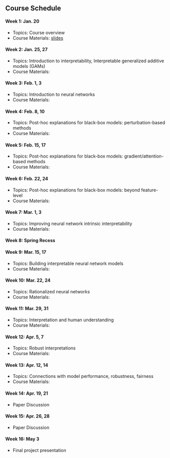 ## Course Schedule

#### Week 1: Jan. 20
- Topics: Course overview
- Course Materials: [slides](slides/IML_1.pdf)

#### Week 2: Jan. 25, 27
- Topics: Introduction to interpretability, Interpretable generalized additive models (GAMs)
- Course Materials:

#### Week 3: Feb. 1, 3
- Topics: Introduction to neural networks
- Course Materials:

#### Week 4: Feb. 8, 10
- Topics: Post-hoc explanations for black-box models: perturbation-based methods
- Course Materials:

#### Week 5: Feb. 15, 17
- Topics: Post-hoc explanations for black-box models: gradient/attention-based methods
- Course Materials:

#### Week 6: Feb. 22, 24
- Topics: Post-hoc explanations for black-box models: beyond feature-level
- Course Materials:

#### Week 7: Mar. 1, 3
- Topics: Improving neural network intrinsic interpretability
- Course Materials:

#### Week 8: Spring Recess

#### Week 9: Mar. 15, 17
- Topics: Building interpretable neural network models
- Course Materials:

#### Week 10: Mar. 22, 24
- Topics: Rationalized neural networks
- Course Materials:

#### Week 11: Mar. 29, 31
- Topics: Interpretation and human understanding
- Course Materials:

#### Week 12: Apr. 5, 7
- Topics: Robust interpretations
- Course Materials:

#### Week 13: Apr. 12, 14
- Topics: Connections with model performance, robustness, fairness
- Course Materials:

#### Week 14: Apr. 19, 21
- Paper Discussion

#### Week 15: Apr. 26, 28
- Paper Discussion

#### Week 16: May 3
- Final project presentation
